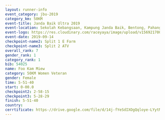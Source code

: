 ```yaml
---
layout: runner-info 
event_category: jbu-2019 
category_km: 50KM 
event-title: Janda Baik Ultra 2019  
event-location: Sekolah Kebangsaan, Kampung Janda Baik, Bentong, Pahang, Malaysia 
event-logo: https://res.cloudinary.com/raceyaya/image/upload/v1569217009/logo/janda-baik_vch1pc.jpg 
event-date: 2019-09-14 
checkpoint-name2: Split 1 E Farm 
checkpoint-name3: Split 2 ATV 
overall_rank: 7
gender_rank: 1
category_rank: 1
bib: 54025
name: Foo Kam Miew
category: 50KM Women Veteran
gender: Female
time: 5-51-40
start: 0-00.0
checkpoint2: 2-58-15
checkpoint3: 5-28-29
finish: 5-51-40
country: 
cerrtificate: https-//drive.google.com/file/d/14j-fYeSdIXOgQqloye-LYytM_ViSC8sn/view?usp=sharing
---
```

